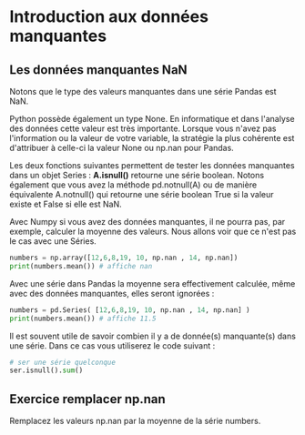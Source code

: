 # Introduction aux données manquantes

## Les données manquantes NaN

Notons que le type des valeurs manquantes dans une série Pandas est NaN.

Python possède également un type None. En informatique et dans l'analyse des données cette valeur est très importante. Lorsque vous n'avez pas l'information ou la valeur de votre variable, la stratégie la plus cohérente est d'attribuer à celle-ci la valeur None ou np.nan pour Pandas.

Les deux fonctions suivantes permettent de tester les données manquantes dans un objet Series : **A.isnull()** retourne une série boolean. Notons également que vous avez la méthode pd.notnull(A) ou de manière équivalente A.notnull() qui retourne une série boolean True si la valeur existe et False si elle est NaN.

Avec Numpy si vous avez des données manquantes, il ne pourra pas, par exemple, calculer la moyenne des valeurs. Nous allons voir que ce n'est pas le cas avec une Séries.

```python
numbers = np.array([12,6,8,19, 10, np.nan , 14, np.nan])
print(numbers.mean()) # affiche nan

```

Avec une série dans Pandas la moyenne sera effectivement calculée, même avec des données manquantes, elles seront ignorées :

```python
numbers = pd.Series( [12,6,8,19, 10, np.nan , 14, np.nan] )
print(numbers.mean()) # affiche 11.5
```

Il est souvent utile de savoir combien il y a de donnée(s) manquante(s) dans une série. Dans ce cas vous utiliserez le code suivant :

```python
# ser une série quelconque
ser.isnull().sum()
```

## Exercice remplacer np.nan

Remplacez les valeurs np.nan par la moyenne de la série numbers.
